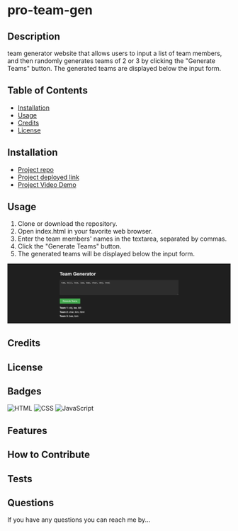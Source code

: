 # pro-team-gen
      
## Description

team generator website that allows users to input a list of team members, and then randomly generates teams of 2 or 3 by clicking the "Generate Teams" button. The generated teams are displayed below the input form.

## Table of Contents

- [Installation](#installation)
- [Usage](#usage)
- [Credits](#credits)
- [License](#license)

## Installation

- [Project repo](https://github.com/shaynefw/pro-team-gen)
- [Project deployed link](https://shaynefw.github.io/pro-team-gen/)
- [Project Video Demo]()

## Usage

1. Clone or download the repository.
2. Open index.html in your favorite web browser.
3. Enter the team members' names in the textarea, separated by commas.
4. Click the "Generate Teams" button.
5. The generated teams will be displayed below the input form.

![screenShot](./assets/images/ss.html.png)

## Credits

## License

## Badges

![HTML](https://img.shields.io/badge/HTML-NUMBER%25-orange)
![CSS](https://img.shields.io/badge/CSS-NUMBER%25-blue)
![JavaScript](https://img.shields.io/badge/JavaScript-NUMBER%25-yellow)

## Features

## How to Contribute

## Tests

## Questions
  
If you have any questions you can reach me by...
  